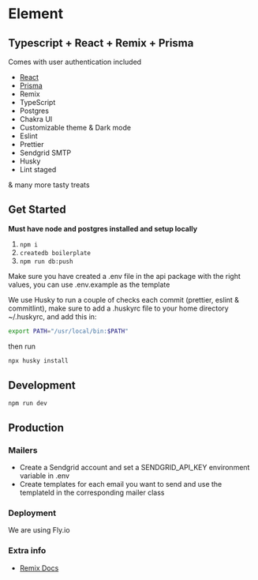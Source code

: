 # Element

## Typescript + React + Remix + Prisma

Comes with user authentication included

- [React](https://github.com/facebook/react)
- [Prisma](https://www.prisma.io)
- Remix
- TypeScript
- Postgres
- Chakra UI
- Customizable theme & Dark mode
- Eslint
- Prettier
- Sendgrid SMTP
- Husky
- Lint staged

& many more tasty treats

## Get Started

**Must have node and postgres installed and setup locally**

1. `npm i`
2. `createdb boilerplate`
3. `npm run db:push`

Make sure you have created a .env file in the api package with the right values, you can use .env.example as the template

We use Husky to run a couple of checks each commit (prettier, eslint & commitlint), make sure to add a
.huskyrc file to your home directory ~/.huskyrc, and add this in:

```bash
export PATH="/usr/local/bin:$PATH"
```

then run

```bash
npx husky install
```

## Development

`npm run dev`

## Production

### Mailers

- Create a Sendgrid account and set a SENDGRID_API_KEY environment variable in .env
- Create templates for each email you want to send and use the templateId in the corresponding mailer class

### Deployment

We are using Fly.io

### Extra info

- [Remix Docs](https://remix.run/docs)
